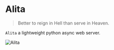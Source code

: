 # Alita

> Better to reign in Hell than serve in Heaven.

`Alita` a lightweight python async web server.

![Alita](https://user-images.githubusercontent.com/841395/51306517-7900bd00-1a78-11e9-8e4d-96d840c8cc99.gif)


